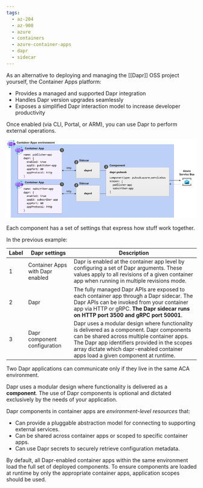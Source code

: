 ```yaml
---
tags:
  - az-204
  - az-900
  - azure
  - containers
  - azure-container-apps
  - dapr
  - sidecar
---
```


As an alternative to deploying and managing the [[Dapr]] OSS project yourself, the Container Apps platform:

- Provides a managed and supported Dapr integration
- Handles Dapr version upgrades seamlessly
- Exposes a simplified Dapr interaction model to increase developer productivity

Once enabled (via CLI, Portal, or ARM), you can use Dapr to perform external operations.

![Dapr integration](dapr-integration.png)

Each component has a set of settings that express how stuff work together.

In the previous example:

|Label|Dapr settings|Description|
|--|--|--|
|1|Container Apps with Dapr enabled |Dapr is enabled at the container app level by configuring a set of Dapr arguments. These values apply to all revisions of a given container app when running in multiple revisions mode.|
|2| Dapr| The fully managed Dapr APIs are exposed to each container app through a Dapr sidecar. The Dapr APIs can be invoked from your container app via HTTP or gRPC. **The Dapr sidecar runs on HTTP port 3500 and gRPC port 50001**.|
|3 |Dapr component configuration| Dapr uses a modular design where functionality is delivered as a component. Dapr components can be shared across multiple container apps. The Dapr app identifiers provided in the scopes array dictate which dapr-enabled container apps load a given component at runtime.|

Two Dapr applications can communicate only if they live in the same ACA environment.

Dapr uses a modular design where functionality is delivered as a **component**. The use of Dapr components is optional and dictated exclusively by the needs of your application.

Dapr components in container apps are *environment-level resources* that:

- Can provide a pluggable abstraction model for connecting to supporting external services.
- Can be shared across container apps or scoped to specific container apps.
- Can use Dapr secrets to securely retrieve configuration metadata.

By default, all Dapr-enabled container apps within the same environment load the full set of deployed components. To ensure components are loaded at runtime by only the appropriate container apps, application scopes should be used.
